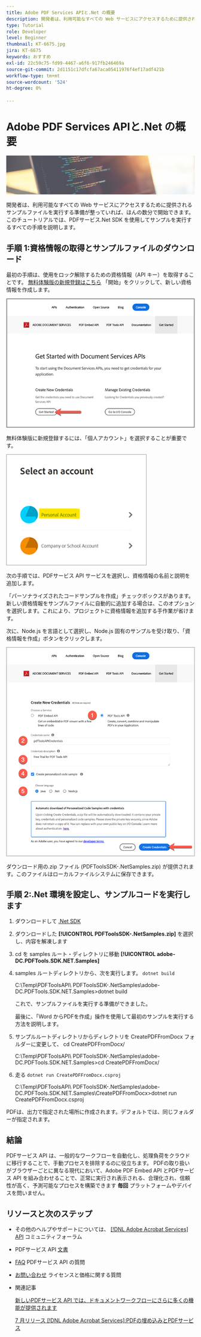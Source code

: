 ```yaml
---
title: Adobe PDF Services APIと.Net の概要
description: 開発者は、利用可能なすべての Web サービスにアクセスするために提供されるサンプルファイルを実行する準備が整っていれば、ほんの数分で開始できます
type: Tutorial
role: Developer
level: Beginner
thumbnail: KT-6675.jpg
jira: KT-6675
keywords: おすすめ
exl-id: 22c59c75-fd99-4467-a6f6-917fb246469a
source-git-commit: 2d1151c17dfcfa67aca05411976f4ef17adf421b
workflow-type: tm+mt
source-wordcount: '524'
ht-degree: 0%

---
```


# Adobe PDF Services APIと.Net の概要

![PDFHero 画像の作成](assets/GettingStartedJava_hero.jpg)

開発者は、利用可能なすべての Web サービスにアクセスするために提供されるサンプルファイルを実行する準備が整っていれば、ほんの数分で開始できます。 このチュートリアルでは、PDFサービス.Net SDK を使用してサンプルを実行するすべての手順を説明します。

## 手順 1:資格情報の取得とサンプルファイルのダウンロード

最初の手順は、使用をロック解除するための資格情報（API キー）を取得することです。 [無料体験版の新規登録はこちら](https://www.adobe.io/apis/documentcloud/dcsdk/gettingstarted.html) 「開始」をクリックして、新しい資格情報を作成します。

![手順 1](assets/GettingStartedJava_step1.png)

無料体験版に新規登録するには、「個人アカウント」を選択することが重要です。

![個人用](assets/GettingStartedJava_personal.png)

次の手順では、PDFサービス API サービスを選択し、資格情報の名前と説明を追加します。

「パーソナライズされたコードサンプルを作成」チェックボックスがあります。 新しい資格情報をサンプルファイルに自動的に追加する場合は、このオプションを選択します。これにより、プロジェクトに資格情報を追加する手作業が省けます。

次に、Node.js を言語として選択し、Node.js 固有のサンプルを受け取り、「資格情報を作成」ボタンをクリックします。

![資格情報](assets/GettingStartedJava_credentials.png)

ダウンロード用の.zip ファイル (PDFToolsSDK-.NetSamples.zip) が提供されます。このファイルはローカルファイルシステムに保存できます。

## 手順 2:.Net 環境を設定し、サンプルコードを実行します

1. ダウンロードして [.Net SDK](https://dotnet.microsoft.com/learn/dotnet/hello-world-tutorial/install)
1. ダウンロードした **[!UICONTROL PDFToolsSDK-.NetSamples.zip]** を選択し、内容を解凍します
1. cd を samples ルート・ディレクトリに移動 **[!UICONTROL adobe-DC.PDFTools.SDK.NET.Samples]**
1. samples ルートディレクトリから、次を実行します。 `dotnet build`

   C:\Temp\PDFToolsAPI\ PDFToolsSDK-.NetSamples\adobe-DC.PDFTools.SDK.NET.Samples>dotnet build

   これで、サンプルファイルを実行する準備ができました。

   最後に、「Word からPDFを作成」操作を使用して最初のサンプルを実行する方法を説明します。

1. サンプルルートディレクトリからディレクトリを CreatePDFFromDocx フォルダーに変更して、 cd CreatePDFFromDocx/

   C:\Temp\PDFToolsAPI\ PDFToolsSDK-.NetSamples\adobe-DC.PDFTools.SDK.NET.Samples>cd CreatePDFFromDocx/

1. 走る `dotnet run CreatePDFFromDocx.csproj`

   C:\Temp\PDFToolsAPI\ PDFToolsSDK-.NetSamples\adobe-DC.PDFTools.SDK.NET.Samples\CreatePDFFromDocx>dotnet run CreatePDFFromDocx.csproj

PDFは、出力で指定された場所に作成されます。デフォルトでは、同じフォルダーが指定されます。

## 結論

PDFサービス API は、一般的なワークフローを自動化し、処理負荷をクラウドに移行することで、手動プロセスを排除するのに役立ちます。 PDFの取り扱いがブラウザーごとに異なる現代において、Adobe PDF Embed API とPDFサービス API を組み合わせることで、正常に実行され表示される、合理化され、信頼性が高く、予測可能なプロセスを構築できます **毎回** プラットフォームやデバイスを問いません。

## リソースと次のステップ

* その他のヘルプやサポートについては、 [[!DNL Adobe Acrobat Services] API](https://community.adobe.com/t5/document-cloud-sdk/bd-p/Document-Cloud-SDK?page=1&amp;sort=latest_replies&amp;filter=all) コミュニティフォーラム

* PDFサービス API [文書](https://www.adobe.com/go/pdftoolsapi_doc)

* [FAQ](https://community.adobe.com/t5/document-cloud-sdk/faq-for-document-services-pdf-tools-api/m-p/10726197) PDFサービス API の質問

* [お問い合わせ](https://www.adobe.com/go/pdftoolsapi_requestform) ライセンスと価格に関する質問

* 関連記事

  [新しいPDFサービス API では、ドキュメントワークフローにさらに多くの機能が提供されます](https://community.adobe.com/t5/document-services-apis/new-pdf-tools-api-brings-more-capabilities-for-document-services/m-p/11294170)

  [7 月リリース [!DNL Adobe Acrobat Services]:PDFの埋め込みとPDFサービス](https://medium.com/adobetech/july-release-of-adobe-document-services-pdf-embed-and-pdf-tools-17211bf7776d)
